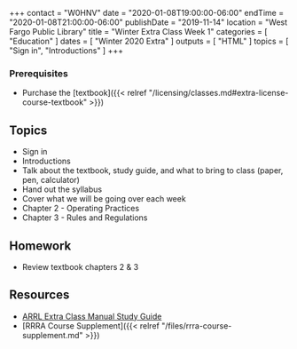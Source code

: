 +++
contact = "W0HNV"
date = "2020-01-08T19:00:00-06:00"
endTime = "2020-01-08T21:00:00-06:00"
publishDate = "2019-11-14"
location = "West Fargo Public Library"
title = "Winter Extra Class Week 1"
categories = [ "Education" ]
dates = [ "Winter 2020 Extra" ]
outputs = [ "HTML" ]
topics = [ "Sign in", "Introductions" ]
+++
### Prerequisites

* Purchase the [textbook]({{< relref "/licensing/classes.md#extra-license-course-textbook" >}})

## Topics

* Sign in
* Introductions
* Talk about the textbook, study guide, and what to bring to class (paper, pen, calculator)
* Hand out the syllabus
* Cover what we will be going over each week
* Chapter 2 - Operating Practices
* Chapter 3 - Rules and Regulations

## Homework

* Review textbook chapters 2 & 3

## Resources

* [ARRL Extra Class Manual Study Guide](http://www.arrl.org/files/file/Extra%20Class%20License%20Manual/ECLM%2011th%20edition/ECLM%202016%20Studyguide.pdf)
* [RRRA Course Supplement]({{< relref "/files/rrra-course-supplement.md" >}})
